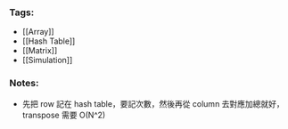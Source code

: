 ### Tags:
- [[Array]]
- [[Hash Table]]
- [[Matrix]]
- [[Simulation]]
### Notes:
- 先把 row 記在 hash table，要記次數，然後再從 column 去對應加總就好，transpose 需要 O(N^2)

